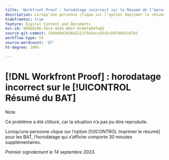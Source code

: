 ```yaml
---
title: 'Workfront Proof : horodatage incorrect sur le Résumé de l’épreuve'
description: Lorsqu’une personne clique sur l’option Imprimer le résumé pour les BAT, l’horodatage qui s’affiche comporte 30 minutes supplémentaires.
hidefromtoc: true
feature: Digital Content and Documents
exl-id: 089b620b-55ce-4a35-88a7-0cb6fa0dfe82
source-git-commit: 1940d4d2956d22237563eca55d1cb979603187b1
workflow-type: ht
source-wordcount: '67'
ht-degree: 100%

---
```


# [!DNL Workfront Proof] : horodatage incorrect sur le [!UICONTROL Résumé du BAT]

>[!NOTE]
>
>Ce problème a été clôturé, car la situation n’a pas pu être reproduite.

Lorsqu’une personne clique sur l’option [!UICONTROL Imprimer le résumé] pour les BAT, l’horodatage qui s’affiche comporte 30 minutes supplémentaires.

_Premier signalement le 14 septembre 2023._



<!--CHECK ME - NO VIEWS APR-JUN 2025-->

